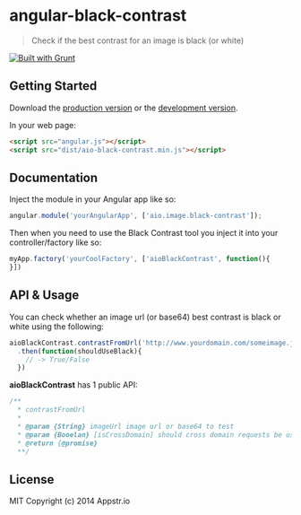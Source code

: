 # angular-black-contrast
> Check if the best contrast for an image is black (or white)

[![Built with Grunt](https://cdn.gruntjs.com/builtwith.png)](http://gruntjs.com/)

## Getting Started

Download the [production version][min] or the [development version][max].

In your web page:

```html
<script src="angular.js"></script>
<script src="dist/aio-black-contrast.min.js"></script>
```

## Documentation

Inject the module in your Angular app like so:
```js
angular.module('yourAngularApp', ['aio.image.black-contrast']);
```

Then when you need to use the Black Contrast tool you inject it into your controller/factory like so:
```js
myApp.factory('yourCoolFactory', ['aioBlackContrast', function(){
}])
```

## API & Usage

You can check whether an image url (or base64) best contrast is black or white using the following:
```js
aioBlackContrast.contrastFromUrl('http://www.yourdomain.com/someimage.jpg')
  .then(function(shouldUseBlack){
    // -> True/False
  })
```

**aioBlackContrast** has 1 public API:

```js
/**
  * contrastFromUrl
  *
  * @param {String} imageUrl image url or base64 to test
  * @param {Booelan} [isCrossDomain] should cross domain requests be used
  * @return {@promise}
  **/
```

## License
MIT Copyright (c) 2014 Appstr.io

[min]: https://raw.github.com/appstrio/angular-black-contrast/master/dist/angular-black-contrast.min.js
[max]: https://raw.github.com/appstrio/angular-black-contrast/master/dist/angular-black-contrast.js
